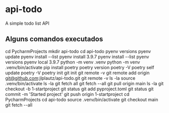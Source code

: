 # api-todo
A simple todo list API

## Alguns comandos executados
cd PycharmProjects
mkdir api-todo
cd api-todo
pyenv versions
pyenv update
pyenv install --list
pyenv install 3.9.7
pyenv install --list
pyenv versions
pyenv local 3.9.7
python -m venv .venv
python -m venv .venv/bin/activate
pip install poetry
poetry version
poetry -V
poetry self update
poetry -V
poetry init
git init
git remote -v
git remote add origin git@github.com:jlplautz/api-todo.git 
git remote -v
ls -la
source .venv/bin/activate
ls -la
git fetch all
git fetch --all
git pull origin main
ls -la
git checkout -b 1-startproject
git status
git add pyproject.toml
git status
git commit -m 'Started project'
git push origin 1-startproject
cd PycharmProjects
cd api-todo
source .venv/bin/activate
git checkout main
git fetch --all

